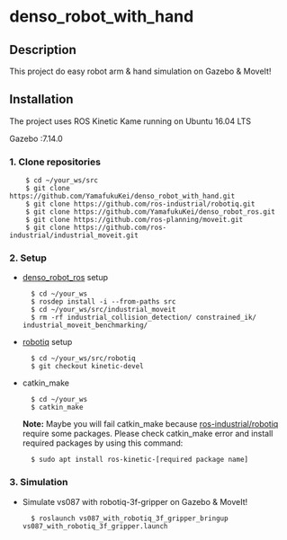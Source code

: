 # denso_robot_with_hand

## Description

This project do easy robot arm & hand simulation on Gazebo & MoveIt!

##  Installation
The project uses ROS Kinetic Kame running on Ubuntu 16.04 LTS

Gazebo :7.14.0

### 1. Clone repositories

        $ cd ~/your_ws/src
        $ git clone https://github.com/YamafukuKei/denso_robot_with_hand.git
        $ git clone https://github.com/ros-industrial/robotiq.git
        $ git clone https://github.com/YamafukuKei/denso_robot_ros.git
        $ git clone https://github.com/ros-planning/moveit.git
        $ git clone https://github.com/ros-industrial/industrial_moveit.git

### 2. Setup

- [denso_robot_ros](https://github.com/YamafukuKei/denso_robot_ros) setup

        $ cd ~/your_ws
        $ rosdep install -i --from-paths src
        $ cd ~/your_ws/src/industrial_moveit
        $ rm -rf industrial_collision_detection/ constrained_ik/ industrial_moveit_benchmarking/

- [robotiq](https://github.com/ros-industrial/robotiq) setup

        $ cd ~/your_ws/src/robotiq
        $ git checkout kinetic-devel

- catkin_make

        $ cd ~/your_ws
        $ catkin_make

    **Note:** Maybe you will fail catkin_make because [ros-industrial/robotiq](https://github.com/ros-industrial/robotiq) require some packages. Please check   catkin_make error and install required packages by using this command:

        $ sudo apt install ros-kinetic-[required package name]

### 3. Simulation

- Simulate vs087 with robotiq-3f-gripper on Gazebo & MoveIt!

        $ roslaunch vs087_with_robotiq_3f_gripper_bringup vs087_with_robotiq_3f_gripper.launch
